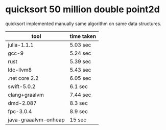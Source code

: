 quicksort 50 million double point2d
====================================

quicksort implemented manually same algorithm on same data structures.


tool | time taken
-----|-----------
julia-1.1.1 | 5.03 sec
gcc-9 |5.24 sec
rust |5.39 sec
ldc-llvm8 |5.43 sec
.net core 2.2 |6.05 sec
swift-5.0.2  |6.1 sec
clang+graalvm  |7.44 sec
dmd-2.087  |8.3 sec
fpc-3.0.4 | 8.9 sec
java-graaalvm-onheap | 15 sec
